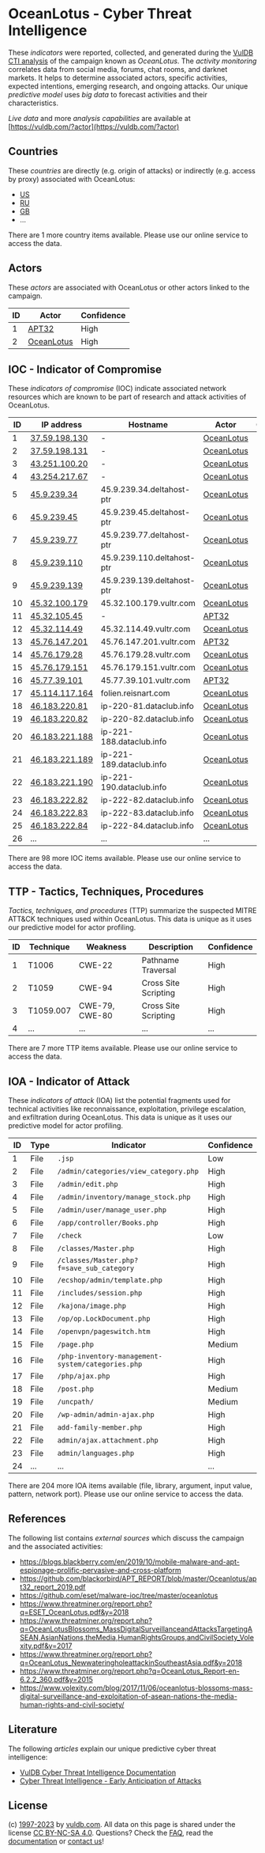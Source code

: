 # OceanLotus - Cyber Threat Intelligence

These _indicators_ were reported, collected, and generated during the [VulDB CTI analysis](https://vuldb.com/?kb.cti) of the campaign known as _OceanLotus_. The _activity monitoring_ correlates data from social media, forums, chat rooms, and darknet markets. It helps to determine associated actors, specific activities, expected intentions, emerging research, and ongoing attacks. Our unique _predictive model_ uses _big data_ to forecast activities and their characteristics.

_Live data_ and more _analysis capabilities_ are available at [https://vuldb.com/?actor](https://vuldb.com/?actor)

## Countries

These _countries_ are directly (e.g. origin of attacks) or indirectly (e.g. access by proxy) associated with OceanLotus:

* [US](https://vuldb.com/?country.us)
* [RU](https://vuldb.com/?country.ru)
* [GB](https://vuldb.com/?country.gb)
* ...

There are 1 more country items available. Please use our online service to access the data.

## Actors

These _actors_ are associated with OceanLotus or other actors linked to the campaign.

ID | Actor | Confidence
-- | ----- | ----------
1 | [APT32](https://vuldb.com/?actor.apt32) | High
2 | [OceanLotus](https://vuldb.com/?actor.oceanlotus) | High

## IOC - Indicator of Compromise

These _indicators of compromise_ (IOC) indicate associated network resources which are known to be part of research and attack activities of OceanLotus.

ID | IP address | Hostname | Actor | Confidence
-- | ---------- | -------- | ----- | ----------
1 | [37.59.198.130](https://vuldb.com/?ip.37.59.198.130) | - | [OceanLotus](https://vuldb.com/?actor.oceanlotus) | High
2 | [37.59.198.131](https://vuldb.com/?ip.37.59.198.131) | - | [OceanLotus](https://vuldb.com/?actor.oceanlotus) | High
3 | [43.251.100.20](https://vuldb.com/?ip.43.251.100.20) | - | [OceanLotus](https://vuldb.com/?actor.oceanlotus) | High
4 | [43.254.217.67](https://vuldb.com/?ip.43.254.217.67) | - | [OceanLotus](https://vuldb.com/?actor.oceanlotus) | High
5 | [45.9.239.34](https://vuldb.com/?ip.45.9.239.34) | 45.9.239.34.deltahost-ptr | [OceanLotus](https://vuldb.com/?actor.oceanlotus) | High
6 | [45.9.239.45](https://vuldb.com/?ip.45.9.239.45) | 45.9.239.45.deltahost-ptr | [OceanLotus](https://vuldb.com/?actor.oceanlotus) | High
7 | [45.9.239.77](https://vuldb.com/?ip.45.9.239.77) | 45.9.239.77.deltahost-ptr | [OceanLotus](https://vuldb.com/?actor.oceanlotus) | High
8 | [45.9.239.110](https://vuldb.com/?ip.45.9.239.110) | 45.9.239.110.deltahost-ptr | [OceanLotus](https://vuldb.com/?actor.oceanlotus) | High
9 | [45.9.239.139](https://vuldb.com/?ip.45.9.239.139) | 45.9.239.139.deltahost-ptr | [OceanLotus](https://vuldb.com/?actor.oceanlotus) | High
10 | [45.32.100.179](https://vuldb.com/?ip.45.32.100.179) | 45.32.100.179.vultr.com | [OceanLotus](https://vuldb.com/?actor.oceanlotus) | Medium
11 | [45.32.105.45](https://vuldb.com/?ip.45.32.105.45) | - | [APT32](https://vuldb.com/?actor.apt32) | High
12 | [45.32.114.49](https://vuldb.com/?ip.45.32.114.49) | 45.32.114.49.vultr.com | [OceanLotus](https://vuldb.com/?actor.oceanlotus) | Medium
13 | [45.76.147.201](https://vuldb.com/?ip.45.76.147.201) | 45.76.147.201.vultr.com | [APT32](https://vuldb.com/?actor.apt32) | Medium
14 | [45.76.179.28](https://vuldb.com/?ip.45.76.179.28) | 45.76.179.28.vultr.com | [OceanLotus](https://vuldb.com/?actor.oceanlotus) | Medium
15 | [45.76.179.151](https://vuldb.com/?ip.45.76.179.151) | 45.76.179.151.vultr.com | [OceanLotus](https://vuldb.com/?actor.oceanlotus) | Medium
16 | [45.77.39.101](https://vuldb.com/?ip.45.77.39.101) | 45.77.39.101.vultr.com | [APT32](https://vuldb.com/?actor.apt32) | Medium
17 | [45.114.117.164](https://vuldb.com/?ip.45.114.117.164) | folien.reisnart.com | [OceanLotus](https://vuldb.com/?actor.oceanlotus) | High
18 | [46.183.220.81](https://vuldb.com/?ip.46.183.220.81) | ip-220-81.dataclub.info | [OceanLotus](https://vuldb.com/?actor.oceanlotus) | High
19 | [46.183.220.82](https://vuldb.com/?ip.46.183.220.82) | ip-220-82.dataclub.info | [OceanLotus](https://vuldb.com/?actor.oceanlotus) | High
20 | [46.183.221.188](https://vuldb.com/?ip.46.183.221.188) | ip-221-188.dataclub.info | [OceanLotus](https://vuldb.com/?actor.oceanlotus) | High
21 | [46.183.221.189](https://vuldb.com/?ip.46.183.221.189) | ip-221-189.dataclub.info | [OceanLotus](https://vuldb.com/?actor.oceanlotus) | High
22 | [46.183.221.190](https://vuldb.com/?ip.46.183.221.190) | ip-221-190.dataclub.info | [OceanLotus](https://vuldb.com/?actor.oceanlotus) | High
23 | [46.183.222.82](https://vuldb.com/?ip.46.183.222.82) | ip-222-82.dataclub.info | [OceanLotus](https://vuldb.com/?actor.oceanlotus) | High
24 | [46.183.222.83](https://vuldb.com/?ip.46.183.222.83) | ip-222-83.dataclub.info | [OceanLotus](https://vuldb.com/?actor.oceanlotus) | High
25 | [46.183.222.84](https://vuldb.com/?ip.46.183.222.84) | ip-222-84.dataclub.info | [OceanLotus](https://vuldb.com/?actor.oceanlotus) | High
26 | ... | ... | ... | ...

There are 98 more IOC items available. Please use our online service to access the data.

## TTP - Tactics, Techniques, Procedures

_Tactics, techniques, and procedures_ (TTP) summarize the suspected MITRE ATT&CK techniques used within OceanLotus. This data is unique as it uses our predictive model for actor profiling.

ID | Technique | Weakness | Description | Confidence
-- | --------- | -------- | ----------- | ----------
1 | T1006 | CWE-22 | Pathname Traversal | High
2 | T1059 | CWE-94 | Cross Site Scripting | High
3 | T1059.007 | CWE-79, CWE-80 | Cross Site Scripting | High
4 | ... | ... | ... | ...

There are 7 more TTP items available. Please use our online service to access the data.

## IOA - Indicator of Attack

These _indicators of attack_ (IOA) list the potential fragments used for technical activities like reconnaissance, exploitation, privilege escalation, and exfiltration during OceanLotus. This data is unique as it uses our predictive model for actor profiling.

ID | Type | Indicator | Confidence
-- | ---- | --------- | ----------
1 | File | `.jsp` | Low
2 | File | `/admin/categories/view_category.php` | High
3 | File | `/admin/edit.php` | High
4 | File | `/admin/inventory/manage_stock.php` | High
5 | File | `/admin/user/manage_user.php` | High
6 | File | `/app/controller/Books.php` | High
7 | File | `/check` | Low
8 | File | `/classes/Master.php` | High
9 | File | `/classes/Master.php?f=save_sub_category` | High
10 | File | `/ecshop/admin/template.php` | High
11 | File | `/includes/session.php` | High
12 | File | `/kajona/image.php` | High
13 | File | `/op/op.LockDocument.php` | High
14 | File | `/openvpn/pageswitch.htm` | High
15 | File | `/page.php` | Medium
16 | File | `/php-inventory-management-system/categories.php` | High
17 | File | `/php/ajax.php` | High
18 | File | `/post.php` | Medium
19 | File | `/uncpath/` | Medium
20 | File | `/wp-admin/admin-ajax.php` | High
21 | File | `add-family-member.php` | High
22 | File | `admin/ajax.attachment.php` | High
23 | File | `admin/languages.php` | High
24 | ... | ... | ...

There are 204 more IOA items available (file, library, argument, input value, pattern, network port). Please use our online service to access the data.

## References

The following list contains _external sources_ which discuss the campaign and the associated activities:

* https://blogs.blackberry.com/en/2019/10/mobile-malware-and-apt-espionage-prolific-pervasive-and-cross-platform
* https://github.com/blackorbird/APT_REPORT/blob/master/Oceanlotus/apt32_report_2019.pdf
* https://github.com/eset/malware-ioc/tree/master/oceanlotus
* https://www.threatminer.org/report.php?q=ESET_OceanLotus.pdf&y=2018
* https://www.threatminer.org/report.php?q=OceanLotusBlossoms_MassDigitalSurveillanceandAttacksTargetingASEAN,AsianNations,theMedia,HumanRightsGroups,andCivilSociety_Volexity.pdf&y=2017
* https://www.threatminer.org/report.php?q=OceanLotus_NewwateringholeattackinSoutheastAsia.pdf&y=2018
* https://www.threatminer.org/report.php?q=OceanLotus_Report-en-6.2.2_360.pdf&y=2015
* https://www.volexity.com/blog/2017/11/06/oceanlotus-blossoms-mass-digital-surveillance-and-exploitation-of-asean-nations-the-media-human-rights-and-civil-society/

## Literature

The following _articles_ explain our unique predictive cyber threat intelligence:

* [VulDB Cyber Threat Intelligence Documentation](https://vuldb.com/?kb.cti)
* [Cyber Threat Intelligence - Early Anticipation of Attacks](https://www.scip.ch/en/?labs.20201022)

## License

(c) [1997-2023](https://vuldb.com/?kb.changelog) by [vuldb.com](https://vuldb.com/?kb.about). All data on this page is shared under the license [CC BY-NC-SA 4.0](https://creativecommons.org/licenses/by-nc-sa/4.0/). Questions? Check the [FAQ](https://vuldb.com/?kb.faq), read the [documentation](https://vuldb.com/?kb) or [contact us](https://vuldb.com/?contact)!
